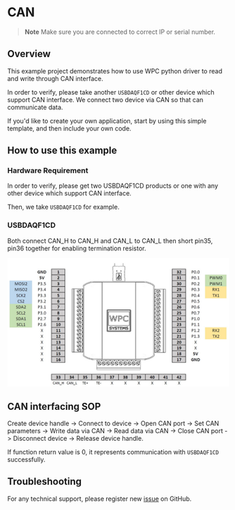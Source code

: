 # CAN
> **Note**
> Make sure you are connected to correct IP or serial number.

## Overview

This example project demonstrates how to use WPC python driver to read and write through CAN interface.

In order to verify, please take another `USBDAQF1CD` or other device which support CAN interface.
We connect two device via CAN so that can communicate data.

If you'd like to create your own application, start by using this simple template, and then include your own code.

## How to use this example

### Hardware Requirement

In order to verify, please get two USBDAQF1CD products or one with any other device which support CAN interface.

Then, we take `USBDAQF1CD` for example.

### USBDAQF1CD

Both connect CAN_H to CAN_H and CAN_L to CAN_L then short pin35, pin36 together for enabling termination resistor.

<img src="https://github.com/WPC-Systems-Ltd/WPC_Python_driver_release/blob/main/Reference/Pinouts/pinout-USBDAQF1CD.JPG" alt="drawing" width="600"/>


## CAN interfacing SOP

Create device handle -> Connect to device -> Open CAN port -> Set CAN parameters -> Write data via CAN -> Read data via CAN -> Close CAN port -> Disconnect device -> Release device handle.

If function return value is 0, it represents communication with `USBDAQF1CD` successfully.

## Troubleshooting

For any technical support, please register new [issue](https://github.com/WPC-Systems-Ltd/WPC_Python_driver_release/issues) on GitHub.